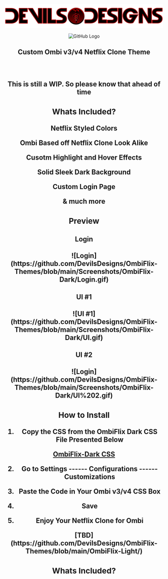 <div align="center">
  <img src="https://github.com/DevilsDesigns/Jellyfin-DarkFlix-Theme/blob/main/Logos/DevilsDesigns-Logo-Github.png?raw=true" height="75" width="500"><br>



![GitHub Logo](https://github.com/DevilsDesigns/OmbiFlix-Themes/blob/main/Screenshots/OmbiFlix-Dark/OmbiFlix-Logo.png)<br>


<div align="center">
<h2>Custom Ombi v3/v4 Netflix Clone Theme<h2> <br>


<div align="center">


**This is still a WIP. So please know that ahead of time**<br>




</div>



<div align="center">
<h3>Whats Included?</h3>
 
 Netflix Styled Colors<br>
 
 
 Ombi Based off Netflix Clone Look Alike<br>
 
 
 Cusotm Highlight and Hover Effects<br>
 
 
 Solid Sleek Dark Background<br>
 
 
 Custom Login Page<br>
 
 
 & much more<br>


</div>



<div align="center"><h3>Preview</h3>



<h4>Login</h4>
![Login](https://github.com/DevilsDesigns/OmbiFlix-Themes/blob/main/Screenshots/OmbiFlix-Dark/Login.gif)<br>



<h4>UI #1</h4>
![UI #1](https://github.com/DevilsDesigns/OmbiFlix-Themes/blob/main/Screenshots/OmbiFlix-Dark/UI.gif)<br>




<h4>UI #2</h4>
![Login](https://github.com/DevilsDesigns/OmbiFlix-Themes/blob/main/Screenshots/OmbiFlix-Dark/UI%202.gif)<br>




 
<h3>How to Install</h3>


1.  Copy the CSS from the OmbiFlix Dark CSS File Presented Below <br>



[OmbiFlix-Dark CSS](https://github.com/DevilsDesigns/OmbiFlix-Themes/blob/main/OmbiFlix-Dark/OmbiFlix-Dark.css) <br>
 


2. Go to Settings ------ Configurations ------ Customizations <br>
 
 
 
3. Paste the Code in Your Ombi v3/v4 CSS Box <br>
 
 
 
4. Save <br>
 
 
  
5. Enjoy Your Netflix Clone for Ombi<br>



  </div>
<div align="center">
[TBD](https://github.com/DevilsDesigns/OmbiFlix-Themes/blob/main/OmbiFlix-Light/)
<div align="center">
<h3>Whats Included?</h3>
  </div>
